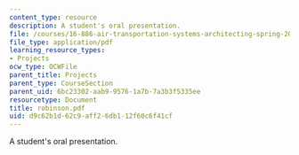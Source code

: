 ```yaml
---
content_type: resource
description: A student's oral presentation.
file: /courses/16-886-air-transportation-systems-architecting-spring-2004/d9c62b1d62c9aff26db112f60c6f41cf_robinson.pdf
file_type: application/pdf
learning_resource_types:
- Projects
ocw_type: OCWFile
parent_title: Projects
parent_type: CourseSection
parent_uid: 6bc23302-aab9-9576-1a7b-7a3b3f5335ee
resourcetype: Document
title: robinson.pdf
uid: d9c62b1d-62c9-aff2-6db1-12f60c6f41cf
---
```

A student's oral presentation.

